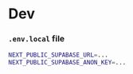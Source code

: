 # Dev

### `.env.local` file

```sh
NEXT_PUBLIC_SUPABASE_URL=...
NEXT_PUBLIC_SUPABASE_ANON_KEY=...
```
